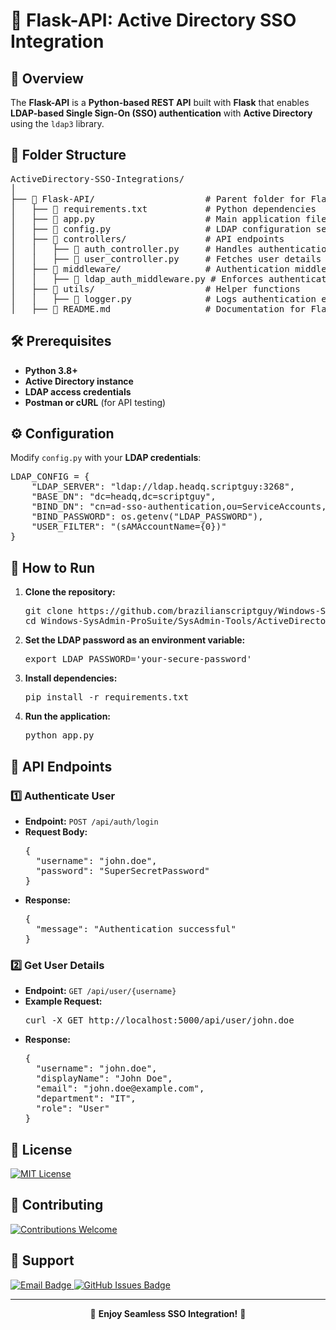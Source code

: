 <h1>🔹 Flask-API: Active Directory SSO Integration</h1>

<h2>📌 Overview</h2>
<p>
  The <strong>Flask-API</strong> is a <strong>Python-based REST API</strong> built with 
  <strong>Flask</strong> that enables <strong>LDAP-based Single Sign-On (SSO) authentication</strong> 
  with <strong>Active Directory</strong> using the <code>ldap3</code> library.
</p>

<h2>📁 Folder Structure</h2>
<pre>
ActiveDirectory-SSO-Integrations/
│
├── 📂 Flask-API/                     # Parent folder for Flask API integration
│   ├── 📜 requirements.txt           # Python dependencies
│   ├── 📁 app.py                     # Main application file with LDAP logic
│   ├── 📜 config.py                  # LDAP configuration settings
│   ├── 📂 controllers/               # API endpoints
│   │   ├── 📜 auth_controller.py     # Handles authentication
│   │   ├── 📜 user_controller.py     # Fetches user details
│   ├── 📂 middleware/                # Authentication middleware
│   │   ├── 📜 ldap_auth_middleware.py # Enforces authentication
│   ├── 📂 utils/                     # Helper functions
│   │   ├── 📜 logger.py              # Logs authentication events
│   ├── 📖 README.md                  # Documentation for Flask-API
</pre>

<h2>🛠️ Prerequisites</h2>
<ul>
  <li><strong>Python 3.8+</strong></li>
  <li><strong>Active Directory instance</strong></li>
  <li><strong>LDAP access credentials</strong></li>
  <li><strong>Postman or cURL</strong> (for API testing)</li>
</ul>

<h2>⚙️ Configuration</h2>
<p>Modify <code>config.py</code> with your <strong>LDAP credentials</strong>:</p>
<pre>
LDAP_CONFIG = {
    "LDAP_SERVER": "ldap://ldap.headq.scriptguy:3268",
    "BASE_DN": "dc=headq,dc=scriptguy",
    "BIND_DN": "cn=ad-sso-authentication,ou=ServiceAccounts,dc=headq,dc=scriptguy",
    "BIND_PASSWORD": os.getenv("LDAP_PASSWORD"),
    "USER_FILTER": "(sAMAccountName={0})"
}
</pre>

<h2>🚀 How to Run</h2>
<ol>
  <li><strong>Clone the repository:</strong>
    <pre>git clone https://github.com/brazilianscriptguy/Windows-SysAdmin-ProSuite.git
cd Windows-SysAdmin-ProSuite/SysAdmin-Tools/ActiveDirectory-SSO-Integrations/Flask-API</pre>
  </li>
  <li><strong>Set the LDAP password as an environment variable:</strong>
    <pre>export LDAP_PASSWORD='your-secure-password'</pre>
  </li>
  <li><strong>Install dependencies:</strong>
    <pre>pip install -r requirements.txt</pre>
  </li>
  <li><strong>Run the application:</strong>
    <pre>python app.py</pre>
  </li>
</ol>

<h2>🔄 API Endpoints</h2>

<h3>1️⃣ Authenticate User</h3>
<ul>
  <li><strong>Endpoint:</strong> <code>POST /api/auth/login</code></li>
  <li><strong>Request Body:</strong>
    <pre>{
  "username": "john.doe",
  "password": "SuperSecretPassword"
}</pre>
  </li>
  <li><strong>Response:</strong>
    <pre>{
  "message": "Authentication successful"
}</pre>
  </li>
</ul>

<h3>2️⃣ Get User Details</h3>
<ul>
  <li><strong>Endpoint:</strong> <code>GET /api/user/{username}</code></li>
  <li><strong>Example Request:</strong>
    <pre>curl -X GET http://localhost:5000/api/user/john.doe</pre>
  </li>
  <li><strong>Response:</strong>
    <pre>{
  "username": "john.doe",
  "displayName": "John Doe",
  "email": "john.doe@example.com",
  "department": "IT",
  "role": "User"
}</pre>
  </li>
</ul>

<h2>📜 License</h2>
<p>
  <a href="https://github.com/brazilianscriptguy/Windows-SysAdmin-ProSuite/blob/main/.github/LICENSE" target="_blank">
    <img src="https://img.shields.io/badge/License-MIT-blue.svg?style=for-the-badge" alt="MIT License">
  </a>
</p>

<h2>🤝 Contributing</h2>
<p>
  <a href="https://github.com/brazilianscriptguy/Windows-SysAdmin-ProSuite/blob/main/.github/CONTRIBUTING.md" target="_blank">
    <img src="https://img.shields.io/badge/Contributions-Welcome-brightgreen?style=for-the-badge" alt="Contributions Welcome">
  </a>
</p>

<h2>📩 Support</h2>
<p>
  <a href="mailto:luizhamilton.lhr@gmail.com" target="_blank">
    <img src="https://img.shields.io/badge/Email-luizhamilton.lhr@gmail.com-D14836?style=for-the-badge&logo=gmail" alt="Email Badge">
  </a>
  <a href="https://github.com/brazilianscriptguy/Windows-SysAdmin-ProSuite/blob/main/.github/BUG_REPORT.md" target="_blank">
    <img src="https://img.shields.io/badge/GitHub%20Issues-Report%20Here-blue?style=for-the-badge&logo=github" alt="GitHub Issues Badge">
  </a>
</p>

<hr>

<p align="center">🚀 <strong>Enjoy Seamless SSO Integration!</strong> 🎯</p>
